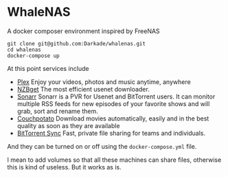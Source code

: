 # WhaleNAS
A docker composer environment inspired by FreeNAS

    git clone git@github.com:Darkade/whalenas.git
    cd whalenas
    docker-compose up

At this point services include
 - [Plex](https://plex.tv/) Enjoy your videos, photos and music anytime, anywhere
 - [NZBget](http://nzbget.net/) The most efficient usenet downloader.
 - [Sonarr](https://sonarr.tv/) Sonarr is a PVR for Usenet and BitTorrent users. It can monitor multiple RSS feeds for new episodes of your favorite shows and will grab, sort and rename them.
 - [Couchpotato](https://couchpota.to/) Download movies automatically, easily and in the best quality as soon as they are available
 - [BitTorrent Sync](https://www.getsync.com/) Fast, private file sharing for teams and individuals.

And they can be turned on or off using the `docker-compose.yml` file.

I mean to add volumes so that all these machines can share files, otherwise this is kind of useless. But it works as is.
